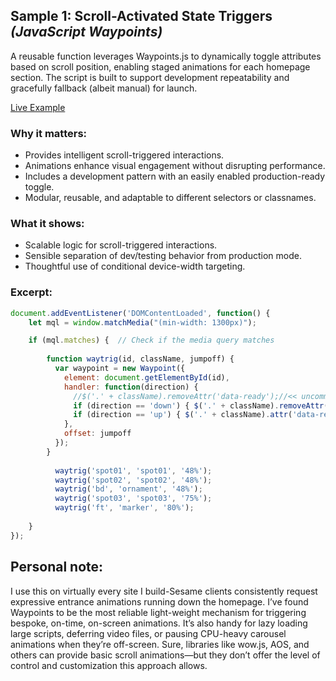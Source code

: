 ## Sample 1: Scroll-Activated State Triggers *(JavaScript Waypoints)*

A reusable function leverages Waypoints.js to dynamically toggle attributes based on scroll position, enabling staged animations for each homepage section. The script is built to support development repeatability and gracefully fallback (albeit manual) for launch.

[Live Example](https://www.ranjbarorthodontics.com/)

### Why it matters:
- Provides intelligent scroll-triggered interactions.
- Animations enhance visual engagement without disrupting performance.
- Includes a development pattern with an easily enabled production-ready toggle.
- Modular, reusable, and adaptable to different selectors or classnames.

### What it shows:
- Scalable logic for scroll-triggered interactions.
- Sensible separation of dev/testing behavior from production mode.
- Thoughtful use of conditional device-width targeting.

### Excerpt:
```javascript
document.addEventListener('DOMContentLoaded', function() {
	let mql = window.matchMedia("(min-width: 1300px)");

	if (mql.matches) {  // Check if the media query matches
		
		function waytrig(id, className, jumpoff) {
		  var waypoint = new Waypoint({
			element: document.getElementById(id),
			handler: function(direction) {
			  //$('.' + className).removeAttr('data-ready');//<< uncomment for single trigger on live site 
			  if (direction == 'down') { $('.' + className).removeAttr('data-ready'); }
			  if (direction == 'up') { $('.' + className).attr('data-ready', ''); }
			},
			offset: jumpoff
		  });
		}
		
		  waytrig('spot01', 'spot01', '48%');
		  waytrig('spot02', 'spot02', '48%');
		  waytrig('bd', 'ornament', '48%');
		  waytrig('spot03', 'spot03', '75%');
		  waytrig('ft', 'marker', '80%');
		
	}
});
```

## Personal note:
I use this on virtually every site I build-Sesame clients consistently request expressive entrance animations running down the homepage. I’ve found Waypoints to be the most reliable light-weight mechanism for triggering bespoke, on-time, on-screen animations. It’s also handy for lazy loading large scripts, deferring video files, or pausing CPU-heavy carousel animations when they’re off-screen. 
Sure, libraries like wow.js, AOS, and others can provide basic scroll animations—but they don’t offer the level of control and customization this approach allows.
